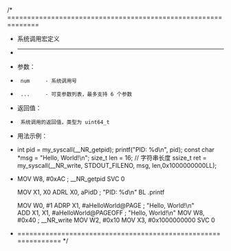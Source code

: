 /* ==============================================================
 * 系统调用宏定义
 * --------------------------------------------------------------
 *  参数：
 *      num     - 系统调用号
 *      ...     - 可变参数列表，最多支持 6 个参数
 *  返回值：
 *      系统调用的返回值，类型为 uint64_t
 *  用法示例：
 * 
    int pid = my_syscall(__NR_getpid);
    printf("PID: %d\n", pid);
    const char *msg = "Hello, World!\n";
    size_t len = 16; // 字符串长度
    ssize_t ret = my_syscall(__NR_write, STDOUT_FILENO, msg, len,0x1000000000LL);

 *  MOV             W8, #0xAC ; __NR_getpid
    SVC             0

    MOV             X1, X0
    ADRL            X0, aPidD ; "PID: %d\n"
    BL              .printf

    MOV             W0, #1
    ADRP            X1, #aHelloWorld@PAGE ; "Hello, World!\n"    
    ADD             X1, X1, #aHelloWorld@PAGEOFF ; "Hello, World!\n"
    MOV             W8, #0x40 ; __NR_write
    MOV             W2, #0x10
    MOV             X3, #0x1000000000
    SVC             0
 * ==============================================================
 */
